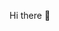 Hi there 👋

<!---
aleksandrakulyk/aleksandrakulyk is a ✨ special ✨ repository because its `README.md` (this file) appears on your GitHub profile.
You can click the Preview link to take a look at your changes.
--->
